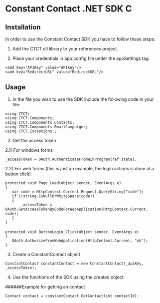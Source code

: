 Constant Contact .NET SDK C
=========================

## Installation

In order to use the Constant Contact SDK you have to follow these steps:

1) Add the CTCT.dll library to your references project.

2) Place your credentials in app.config file under the appSettings tag.

`<add key="APIKey" value="APIkey"/>`
<br>
`<add key="RedirectURL" value="RedirectURL"/>`

## Usage

1) In the file you wish to use the SDK include the following code in your file:

 `using CTCT; `
<br>
 `using CTCT.Components;` 
<br>
`using CTCT.Components.Contacts;`
<br>
`using CTCT.Components.EmailCampaigns;`
<br>
`using CTCT.Exceptions;;`  

2) Get the access token

2.1) For windows forms

`_accessToken = OAuth.AuthenticateFromWinProgram(ref state); ` 

2.2) For web forms (this is just an example, the login actions is done at a button click)

`protected void Page_Load(object sender, EventArgs e)`
<br>
`{`
<br>
`   var code = HttpContext.Current.Request.QueryString["code"];`
<br>
`   if (!string.IsNullOrWhiteSpace(code))`
<br>
`   {`
<br>
`       _accessToken = OAuth.GetAccessTokenByCodeForWebApplication(HttpContext.Current, code);`
<br>
`   }`
<br>
`}`
<br>
<br>
`protected void ButtonLogin_Click(object sender, EventArgs e)`
<br>
`{`
<br>
`   OAuth.AuthorizeFromWebApplication(HttpContext.Current, "ok");`
<br>
`}`



3) Create a ConstantContact object

`ConstantContact constantContact = new ConstantContact(_apiKey, _accessToken); `                                                                                     
                  
4) Use the functions of the SDK using the created object.   
             
######Example for getting an contact

`Contact contact = constantContact.GetContact(int contactId);`                                                      

